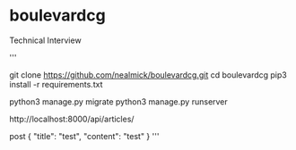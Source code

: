 # boulevardcg
Technical Interview 

'''

git clone https://github.com/nealmick/boulevardcg.git
cd boulevardcg
pip3 install -r requirements.txt

python3 manage.py migrate
python3 manage.py runserver 

http://localhost:8000/api/articles/


post
{
            "title": "test",
            "content": "test"
}
'''
